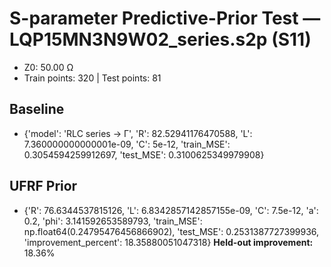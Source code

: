 # S-parameter Predictive-Prior Test — LQP15MN3N9W02_series.s2p (S11)
- Z0: 50.00 Ω
- Train points: 320  |  Test points: 81

## Baseline
- {'model': 'RLC series -> Γ', 'R': 82.52941176470588, 'L': 7.360000000000001e-09, 'C': 5e-12, 'train_MSE': 0.3054594259912697, 'test_MSE': 0.3100625349979908}

## UFRF Prior
- {'R': 76.6344537815126, 'L': 6.8342857142857155e-09, 'C': 7.5e-12, 'a': 0.2, 'phi': 3.141592653589793, 'train_MSE': np.float64(0.24795476456866902), 'test_MSE': 0.2531387727399936, 'improvement_percent': 18.35880051047318}
**Held-out improvement:** 18.36%